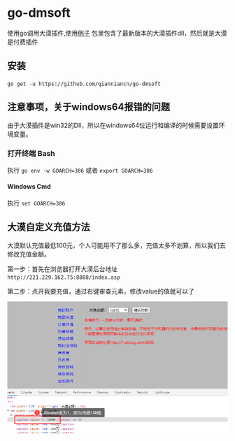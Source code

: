# go-dmsoft
使用go调用大漠插件,使用[例子](https://github.com/qianniancn/go-dmsoft/tree/master/examples/windows/main.go) 包里包含了最新版本的大漠插件dll，然后就是大漠是付费插件

## 安装
`go get -u https://github.com/qianniancn/go-dmsoft`

## 注意事项，关于windows64报错的问题
由于大漠插件是win32的Dll，所以在windows64位运行和编译的时候需要设置环境变量。

### 打开终端 Bash
执行 `go env -w GOARCH=386` 或者 `export GOARCH=386`

#### Windows Cmd
执行 `set GOARCH=386`

## 大漠自定义充值方法
大漠默认充值最低100元，个人可能用不了那么多，充值太多不划算，所以我们去修改充值金额。

第一步：首先在浏览器打开大漠后台地址`http://221.229.162.75:8088/index.asp`

第二步：点开我要充值，通过右键审查元素，修改value的值就可以了

![image](./docs/20200609092812.png)